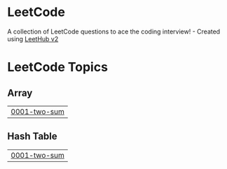 # LeetCode
A collection of LeetCode questions to ace the coding interview! - Created using [LeetHub v2](https://github.com/arunbhardwaj/LeetHub-2.0)

<!---LeetCode Topics Start-->
# LeetCode Topics
## Array
|  |
| ------- |
| [0001-two-sum](https://github.com/MohHasan1/LeetCode/tree/master/0001-two-sum) |
## Hash Table
|  |
| ------- |
| [0001-two-sum](https://github.com/MohHasan1/LeetCode/tree/master/0001-two-sum) |
<!---LeetCode Topics End-->